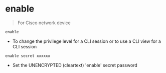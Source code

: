 # enable

> For Cisco network device

`enable`

- To change the privilege level for a CLI session or to use a CLI view for a CLI session

`enable secret xxxxxx`

- Set the UNENCRYPTED (cleartext) 'enable' secret password
